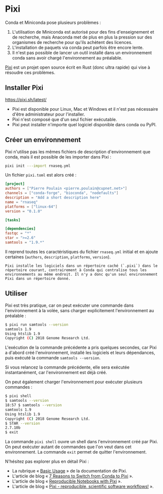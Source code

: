 # Pixi

Conda et Miniconda pose plusieurs problèmes :

1. L'utilisation de Miniconda est autorisé pour des fins d'enseignement et de recherche, mais Anaconda met de plus en plus la pression sur des organismes de recherche pour qu'ils achètent des licences.
2. L'installation de paquets via conda peut parfois être encore lente.
3. Il n'est pas possible de lancer un outil installé dans un environnement conda sans avoir chargé l'environnement au préalable.

[Pixi](https://pixi.sh) est un projet open source écrit en Rust (donc ultra rapide) qui vise à résoudre ces problèmes.


## Installer Pixi

https://pixi.sh/latest/

- Pixi est disponible pour Linux, Mac et Windows et il n'est pas nécessaire d'être administrateur pour l'installer.
- Pixi n'est composé que d'un seul fichier exécutable.
- Pixi peut installer n'importe quel logiciel disponible dans conda ou PyPI.


## Créer un environnement

Pixi n'utilise pas les mêmes fichiers de description d'environnement que conda, mais il est possible de les importer dans Pixi :

```bash
pixi init ---import rnaseq.yml
```

Un fichier `pixi.toml` est alors créé :

```toml
[project]
authors = ["Pierre Poulain <pierre.poulain@cupnet.net>"]
channels = ["conda-forge", "bioconda", "nodefaults"]
description = "Add a short description here"
name = "rnaseq"
platforms = ["linux-64"]
version = "0.1.0"

[tasks]

[dependencies]
fastqc = "*"
star = ">=2.6"
samtools = "1.9.*"
```

Il reprend toutes les caractéristiques du fichier `rnaseq.yml` initial et en ajoute certaines (`authors`, `description`, `platforms`, `version`).

```{warning}
Pixi installe les logiciels dans un répertoire caché (`.pixi`) dans le répertoire courant, contrairement à Conda qui centralise tous les environnements au même endroit. Il n'y a donc qu'un seul environnement Pixi dans un répertoire donné.
```

## Utiliser

Pixi est très pratique, car on peut exécuter une commande dans l'environnement à la volée, sans charger explicitement l'environnement au préalable :

```bash
$ pixi run samtools --version
samtools 1.9
Using htslib 1.9
Copyright (C) 2018 Genome Research Ltd.
```

L'exécution de la commande précédente a pris quelques secondes, car Pixi a d'abord créé l'environnement, installé les logiciels et leurs dépendances, puis exécuté la commande `samtools --version`.

Si vous relancez la commande précédente, elle sera exécutée instantanément, car l'environnement est déjà créé.

On peut également charger l'environnement pour exécuter plusieurs commandes :

```bash
$ pixi shell
$ samtools --version
18:57 $ samtools --version
samtools 1.9
Using htslib 1.9
Copyright (C) 2018 Genome Research Ltd.
$ STAR --version
2.7.10b
$ exit
```

La commande `pixi shell` ouvre un shell dans l'environnement créé par Pixi. On peut exécuter autant de commandes que l'on veut dans cet environnement. La commande `exit` permet de quitter l'environnement.

N'hésitez pas explorer plus en détail Pixi :

- La rubrique « [Basic Usage](https://pixi.sh/latest/basic_usage/) » de la documentation de Pixi.
- L'article de blog « [7 Reasons to Switch from Conda to Pixi](https://prefix.dev/blog/pixi_a_fast_conda_alternative) ».
- L'article de blog « [Reproducible Notebooks with Pixi](https://prefix.dev/blog/pixi_jupyter_notebooks) ».
- L'article de blog « [Pixi - reproducible, scientific software workflows!](https://prefix.dev/blog/pixi_for_scientists) ».
